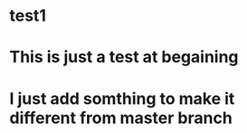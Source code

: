 # test1
# This is just a test at begaining
# I just add somthing to make it different from master branch
